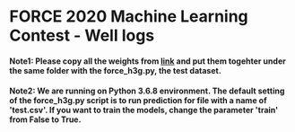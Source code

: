 # FORCE 2020 Machine Learning Contest - Well logs

#### Note1: Please copy all the weights from [link](https://statoilsrm-my.sharepoint.com/:f:/g/personal/hzan_equinor_com/EnRvm3FDU_NKmWkKryj5G08BYe8v4Wt5gUKJtIRyVhGYYA?e=VNUW4E) and put them togehter under the same folder with the force_h3g.py, the test dataset.
#### Note2: We are running on Python 3.6.8 environment. The default setting of the force_h3g.py script is to run prediction for file with a name of 'test.csv'. If you want to train the models, change the parameter 'train' from False to True.
